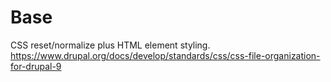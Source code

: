 # Base

CSS reset/normalize plus HTML element styling.
https://www.drupal.org/docs/develop/standards/css/css-file-organization-for-drupal-9
